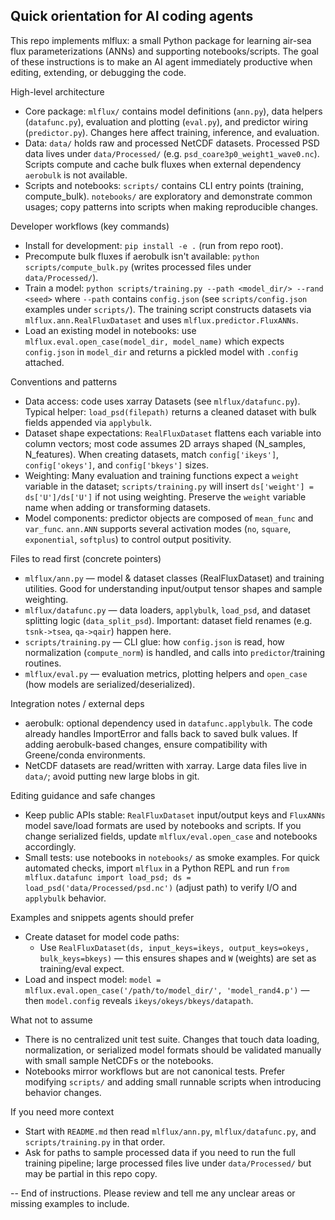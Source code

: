 ## Quick orientation for AI coding agents

This repo implements mlflux: a small Python package for learning air-sea flux parameterizations (ANNs) and supporting notebooks/scripts. The goal of these instructions is to make an AI agent immediately productive when editing, extending, or debugging the code.

High-level architecture
- Core package: `mlflux/` contains model definitions (`ann.py`), data helpers (`datafunc.py`), evaluation and plotting (`eval.py`), and predictor wiring (`predictor.py`). Changes here affect training, inference, and evaluation.
- Data: `data/` holds raw and processed NetCDF datasets. Processed PSD data lives under `data/Processed/` (e.g. `psd_coare3p0_weight1_wave0.nc`). Scripts compute and cache bulk fluxes when external dependency `aerobulk` is not available.
- Scripts and notebooks: `scripts/` contains CLI entry points (training, compute_bulk). `notebooks/` are exploratory and demonstrate common usages; copy patterns into scripts when making reproducible changes.

Developer workflows (key commands)
- Install for development: `pip install -e .` (run from repo root).
- Precompute bulk fluxes if aerobulk isn't available: `python scripts/compute_bulk.py` (writes processed files under `data/Processed/`).
- Train a model: `python scripts/training.py --path <model_dir/> --rand <seed>` where `--path` contains `config.json` (see `scripts/config.json` examples under `scripts/`). The training script constructs datasets via `mlflux.ann.RealFluxDataset` and uses `mlflux.predictor.FluxANNs`.
- Load an existing model in notebooks: use `mlflux.eval.open_case(model_dir, model_name)` which expects `config.json` in `model_dir` and returns a pickled model with `.config` attached.

Conventions and patterns
- Data access: code uses xarray Datasets (see `mlflux/datafunc.py`). Typical helper: `load_psd(filepath)` returns a cleaned dataset with bulk fields appended via `applybulk`.
- Dataset shape expectations: `RealFluxDataset` flattens each variable into column vectors; most code assumes 2D arrays shaped (N_samples, N_features). When creating datasets, match `config['ikeys']`, `config['okeys']`, and `config['bkeys']` sizes.
- Weighting: Many evaluation and training functions expect a `weight` variable in the dataset; `scripts/training.py` will insert `ds['weight'] = ds['U']/ds['U']` if not using weighting. Preserve the `weight` variable name when adding or transforming datasets.
- Model components: predictor objects are composed of `mean_func` and `var_func`. `ann.ANN` supports several activation modes (`no`, `square`, `exponential`, `softplus`) to control output positivity.

Files to read first (concrete pointers)
- `mlflux/ann.py` — model & dataset classes (RealFluxDataset) and training utilities. Good for understanding input/output tensor shapes and sample weighting.
- `mlflux/datafunc.py` — data loaders, `applybulk`, `load_psd`, and dataset splitting logic (`data_split_psd`). Important: dataset field renames (e.g. `tsnk->tsea`, `qa->qair`) happen here.
- `scripts/training.py` — CLI glue: how `config.json` is read, how normalization (`compute_norm`) is handled, and calls into `predictor`/training routines.
- `mlflux/eval.py` — evaluation metrics, plotting helpers and `open_case` (how models are serialized/deserialized).

Integration notes / external deps
- aerobulk: optional dependency used in `datafunc.applybulk`. The code already handles ImportError and falls back to saved bulk values. If adding aerobulk-based changes, ensure compatibility with Greene/conda environments.
- NetCDF datasets are read/written with xarray. Large data files live in `data/`; avoid putting new large blobs in git.

Editing guidance and safe changes
- Keep public APIs stable: `RealFluxDataset` input/output keys and `FluxANNs` model save/load formats are used by notebooks and scripts. If you change serialized fields, update `mlflux/eval.open_case` and notebooks accordingly.
- Small tests: use notebooks in `notebooks/` as smoke examples. For quick automated checks, import `mlflux` in a Python REPL and run `from mlflux.datafunc import load_psd; ds = load_psd('data/Processed/psd.nc')` (adjust path) to verify I/O and `applybulk` behavior.

Examples and snippets agents should prefer
- Create dataset for model code paths:
  - Use `RealFluxDataset(ds, input_keys=ikeys, output_keys=okeys, bulk_keys=bkeys)` — this ensures shapes and `W` (weights) are set as training/eval expect.
- Load and inspect model: `model = mlflux.eval.open_case('/path/to/model_dir/', 'model_rand4.p')` — then `model.config` reveals `ikeys/okeys/bkeys/datapath`.

What not to assume
- There is no centralized unit test suite. Changes that touch data loading, normalization, or serialized model formats should be validated manually with small sample NetCDFs or the notebooks.
- Notebooks mirror workflows but are not canonical tests. Prefer modifying `scripts/` and adding small runnable scripts when introducing behavior changes.

If you need more context
- Start with `README.md` then read `mlflux/ann.py`, `mlflux/datafunc.py`, and `scripts/training.py` in that order.
- Ask for paths to sample processed data if you need to run the full training pipeline; large processed files live under `data/Processed/` but may be partial in this repo copy.

-- End of instructions. Please review and tell me any unclear areas or missing examples to include.

